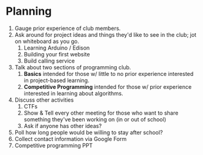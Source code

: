 # Planning

1. Gauge prior experience of club members.
2. Ask around for project ideas and things they'd like to see in the club; jot
   on whiteboard as you go.
   1. Learning Arduino / Edison
   2. Building your first website
   3. Build calling service
3. Talk about two sections of programming club.
   1. **Basics** intended for those w/ little to no prior experience interested
      in project-based learning.
   2. **Competitive Programming** intended for those w/ prior experience
      interested in learning about algorithms.
4. Discuss other activities
   1. CTFs
   2. Show & Tell every other meeting for those who want to share something
      they've been working on (in or out of school)
   3. Ask if anyone has other ideas?
5. Poll how long people would be willing to stay after school?
6. Collect contact information via Google Form
7. Competitive programming PPT
